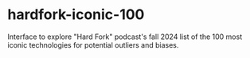 # hardfork-iconic-100
Interface to explore "Hard Fork" podcast's fall 2024 list of the 100 most iconic technologies for potential outliers and biases. 
